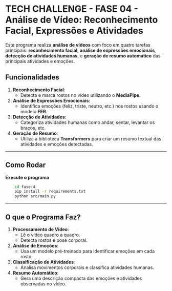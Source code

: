 # TECH CHALLENGE - FASE 04 - Análise de Vídeo: Reconhecimento Facial, Expressões e Atividades

Este programa realiza **análise de vídeos** com foco em quatro tarefas principais: **reconhecimento facial**, **análise de expressões emocionais**, **detecção de atividades humanas**, e **geração de resumo automático** das principais atividades e emoções.

## Funcionalidades

1. **Reconhecimento Facial**:
   - Detecta e marca rostos no vídeo utilizando o **MediaPipe**.
2. **Análise de Expressões Emocionais**:
   - Identifica emoções (feliz, triste, neutro, etc.) nos rostos usando o modelo **FER**.
3. **Detecção de Atividades**:
   - Categoriza atividades humanas como andar, sentar, levantar os braços, etc.
4. **Geração de Resumo**:
   - Utiliza a biblioteca **Transformers** para criar um resumo textual das atividades e emoções detectadas.

---

## Como Rodar
**Execute o programa**
```bash
    cd fase-4
    pip install -r requirements.txt
    python src/main.py
```

---

## O que o Programa Faz?

1. **Processamento de Vídeo**:
   - Lê o vídeo quadro a quadro.
   - Detecta rostos e pose corporal.
2. **Análise de Emoções**:
   - Usa um modelo pré-treinado para identificar emoções em cada rosto.
3. **Classificação de Atividades**:
   - Analisa movimentos corporais e classifica atividades humanas.
4. **Resumo Automático**:
   - Gera uma descrição compacta das emoções e atividades observadas no vídeo.
